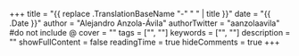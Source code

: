 +++
title = "{{ replace .TranslationBaseName "-" " " | title }}"
date = "{{ .Date }}"
author = "Alejandro Anzola-Ávila"
authorTwitter = "aanzolaavila" #do not include @
cover = ""
tags = ["", ""]
keywords = ["", ""]
description = ""
showFullContent = false
readingTime = true
hideComments = true
+++
